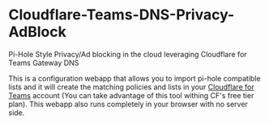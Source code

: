 # Cloudflare-Teams-DNS-Privacy-AdBlock
Pi-Hole Style Privacy/Ad blocking in the cloud leveraging Cloudflare for Teams Gateway DNS

This is a configuration webapp that allows you to import pi-hole compatible lists and it will create the matching policies and lists in your [Cloudflare for Teams](https://www.cloudflare.com/teams/) account (You can take advantage of this tool withing CF's free tier plan). This webapp also runs completely in your browser with no server side.